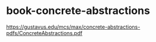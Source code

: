 # book-concrete-abstractions
https://gustavus.edu/mcs/max/concrete-abstractions-pdfs/ConcreteAbstractions.pdf
